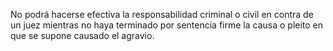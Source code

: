 No podrá hacerse efectiva la responsabilidad criminal o civil en contra de un juez mientras no haya terminado por sentencia firme la causa o pleito en que se supone causado el agravio.
